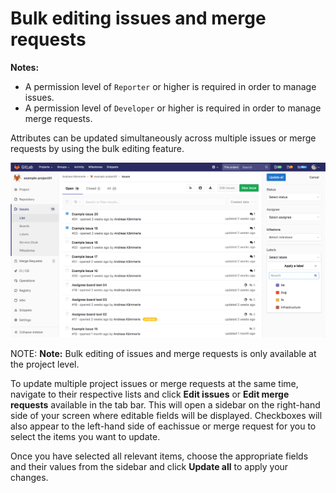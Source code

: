 # Bulk editing issues and merge requests

>
**Notes:**
- A permission level of `Reporter` or higher is required in order to manage
issues.
- A permission level of `Developer` or higher is required in order to manage
merge requests.

Attributes can be updated simultaneously across multiple issues or merge requests
by using the bulk editing feature.

![Bulk editing](img/bulk-editing.png)

NOTE: **Note:**
Bulk editing of issues and merge requests is only available at the project level.

To update multiple project issues or merge requests at the same time, navigate to
their respective lists and click **Edit issues** or **Edit merge requests** available
in the tab bar. This will open a sidebar on the right-hand side of your screen
where editable fields will be displayed. Checkboxes will also appear to the left-hand
side of eachissue or merge request for you to select the items you want to update.

Once you have selected all relevant items, choose the appropriate fields and their
values from the sidebar and click **Update all** to apply your changes.
